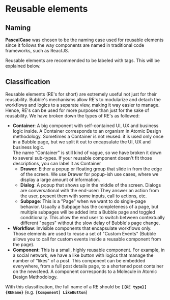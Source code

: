 # Reusable elements

## Naming

**PascalCase** was chosen to be the naming case used for reusable elements since it follows the way components are named in traditional code frameworks, such as ReactJS.

Reusable elements are recommended to be labeled with tags. This will be explained below.

## Classification

Reusable elements (RE's for short) are extremely useful not just for their reusability. Bubble's mechanisms allow RE's to modularize and detach the workflows and logics to a separate view, making it way easier to manage. Hence, RE's can be used for more purposes than just for the sake of reusability. We have broken down the types of RE's as followed:

* **Container**: A big component with self-contained UI, UX and business logic inside. A Container corresponds to an organism in Atomic Design methodology. Sometimes a Container is not reused: it is used only once in a Bubble page, but we split it out to encapsulate the UI, UX and business logic.\
  The name "Container" is still kind of vague, so we have broken it down to several sub-types. If your reusable component doesn't fit those descriptions, you can label it as Container&#x20;
  * **Drawer**: Either a popup or floating group that slide in from the edge of the screen. We use Drawer for popup-ish use cases, where we display a large amount of information.&#x20;
  * **Dialog**: A popup that shows up in the middle of the screen. Dialogs are conversational with the end-user: They answer an action from the user, present them with some inputs, call to actions, etc.&#x20;
  * **Subpage**: This is a "Page" when we want to do single-page behavior. Usually a Subpage has the completeness of a page, but multiple subpages will be added into a Bubble page and toggled conditionally. This allow the end user to switch between contextually different "pages" without the slow delay of Bubble's page change.
* **Workflow**: Invisible components that encapsulate workflows only. Those elements are used to reuse a set of "Custom Events" (Bubble allows you to call for custom events inside a reusable component from the page).&#x20;
* **Component**: This is a small, highly reusable component. For example, in a social network, we have a like button with logics that manage the number of "likes" of a post. This component can be embedded everywhere, from a full post details page, to a shortened post container on the newsfeed. A component corresponds to a Molecule in Atomic Design Methodology.

With this classification, the full name of a RE should be **`[{RE type}] {REName}`** (e.g. **`[Component] LikeButton`**)
